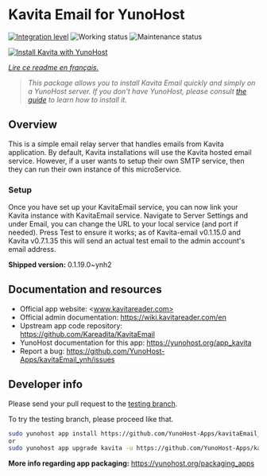 <!--
N.B.: This README was automatically generated by https://github.com/YunoHost/apps/tree/master/tools/README-generator
It shall NOT be edited by hand.
-->

# Kavita Email for YunoHost

[![Integration level](https://dash.yunohost.org/integration/kavitaEmail.svg)](https://dash.yunohost.org/appci/app/kavitaEmail) ![Working status](https://ci-apps.yunohost.org/ci/badges/kavita.status.svg) ![Maintenance status](https://ci-apps.yunohost.org/ci/badges/kavitaEmail.maintain.svg)

[![Install Kavita with YunoHost](https://install-app.yunohost.org/install-with-yunohost.svg)](https://install-app.yunohost.org/?app=kavitaEmail)

*[Lire ce readme en français.](./README_fr.md)*

> *This package allows you to install Kavita Email quickly and simply on a YunoHost server.
If you don't have YunoHost, please consult [the guide](https://yunohost.org/#/install) to learn how to install it.*

## Overview

This is a simple email relay server that handles emails from Kavita application. By default, Kavita installations will use the Kavita hosted email service. However, if a user wants to setup their own SMTP service, then they can run their own instance of this microService.

### Setup

Once you have set up your KavitaEmail service, you can now link your Kavita instance with KavitaEmail service. Navigate to Server Settings and under Email, you can change the URL to your local service (and port if needed). Press Test to ensure it works; as of Kavita-email v0.1.15.0 and Kavita v0.7.1.35 this will send an actual test email to the admin account's email address.

**Shipped version:** 0.1.19.0~ynh2

## Documentation and resources

* Official app website: <www.kavitareader.com>
* Official admin documentation: <https://wiki.kavitareader.com/en>
* Upstream app code repository: <https://github.com/Kareadita/KavitaEmail>
* YunoHost documentation for this app: <https://yunohost.org/app_kavita>
* Report a bug: <https://github.com/YunoHost-Apps/kavitaEmail_ynh/issues>

## Developer info

Please send your pull request to the [testing branch](https://github.com/YunoHost-Apps/kavitaEmail_ynh/tree/testing).

To try the testing branch, please proceed like that.

``` bash
sudo yunohost app install https://github.com/YunoHost-Apps/kavitaEmail_ynh/tree/testing --debug
or
sudo yunohost app upgrade kavita -u https://github.com/YunoHost-Apps/kavitaEmail_ynh/tree/testing --debug
```

**More info regarding app packaging:** <https://yunohost.org/packaging_apps>
